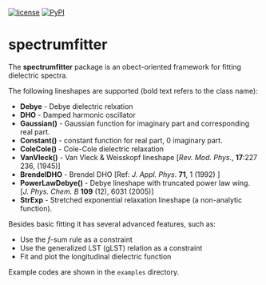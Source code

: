 [![license](https://img.shields.io/github/license/mashape/apistatus.svg)](https://pypi.python.org/pypi/spectrumfitter)
[![PyPI](https://img.shields.io/pypi/dm/scikit-chem.svg?style=flat-square)](https://pypi.python.org/pypi/scikit-chem)

# spectrumfitter

The **spectrumfitter** package is an obect-oriented framework for fitting dielectric spectra.

The following lineshapes are supported (bold text refers to the class name): 
* **Debye** - Debye dielectric relxation 
* **DHO** - Damped harmonic oscillator 
* **Gaussian()** - Gaussian function for imaginary part and corresponding real part. 
* **Constant()** - constant function for real part, 0 imaginary part. 
* **ColeCole()** - Cole-Cole dielectric relaxation 
* **VanVleck()** - Van Vleck & Weisskopf lineshape [*Rev. Mod. Phys.*, **17**:227 236, (1945)]
* **BrendelDHO** - Brendel DHO [Ref: *J. Appl. Phys*. **71**, 1 (1992) ]
* **PowerLawDebye()** - Debye lineshape with truncated power law wing. [*J. Phys. Chem. B* **109** (12), 6031 (2005)] 
* **StrExp** - Stretched exponential relaxation lineshape (a non-analytic function).


Besides basic fitting it has several advanced features, such as: 
* Use the *f*-sum rule as a constraint 
* Use the generalized LST (gLST) relation as a constraint 
* Fit and plot the longitudinal dielectric function

Example codes are shown in the `examples` directory. 



